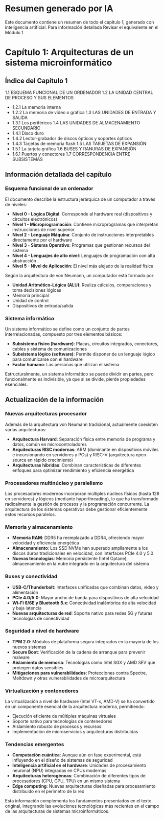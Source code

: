 # Resumen generado por IA

Este documento contiene un resumen de todo el capítulo 1, generado con inteligencia artificial. 
 Para información detallada Revisar el equivalente en el Módulo 1

# Capítulo 1: Arquitecturas de un sistema microinformático

## Índice del Capítulo 1

1.1 ESQUEMA FUNCIONAL DE UN ORDENADOR
1.2 LA UNIDAD CENTRAL DE PROCESO Y SUS ELEMENTOS
   - 1.2.1 La memoria interna
   - 1.2.2 La memoria de vídeo o gráfica
1.3 LAS UNIDADES DE ENTRADA Y SALIDA
   - 1.3.1 Los periféricos
1.4 LAS UNIDADES DE ALMACENAMIENTO SECUNDARIO
   - 1.4.1 Disco duro
   - 1.4.2 Lector-grabador de discos ópticos y soportes ópticos
   - 1.4.3 Tarjetas de memoria flash
1.5 LAS TARJETAS DE EXPANSIÓN
   - 1.5.1 La tarjeta gráfica
1.6 BUSES Y RANURAS DE EXPANSIÓN
   - 1.6.1 Puertos y conectores
1.7 CORRESPONDENCIA ENTRE SUBSISTEMAS


## Información detallada del capítulo

### Esquema funcional de un ordenador
El documento describe la estructura jerárquica de un computador a través de niveles:

- **Nivel 0 - Lógica Digital**: Corresponde al hardware real (dispositivos y circuitos electrónicos)
- **Nivel 1 - Microprogramación**: Contiene microprogramas que interpretan instrucciones de nivel superior
- **Nivel 2 - Lenguaje Máquina**: Conjunto de instrucciones interpretables directamente por el hardware
- **Nivel 3 - Sistema Operativo**: Programas que gestionan recursos del sistema
- **Nivel 4 - Lenguajes de alto nivel**: Lenguajes de programación con alta abstracción
- **Nivel 5 - Nivel de Aplicación**: El nivel más alejado de la realidad física

Según la arquitectura de von Neumann, un computador está formado por:
- **Unidad Aritmético-Lógica (ALU)**: Realiza cálculos, comparaciones y toma decisiones lógicas
- Memoria principal
- Unidad de control
- Dispositivos de entrada/salida

### Sistema informático
Un sistema informático se define como un conjunto de partes interrelacionadas, compuesto por tres elementos básicos:
- **Subsistema físico (hardware)**: Placas, circuitos integrados, conectores, cables y sistema de comunicaciones
- **Subsistema lógico (software)**: Permite disponer de un lenguaje lógico para comunicarse con el hardware
- **Factor humano**: Las personas que utilizan el sistema

Estructuralmente, un sistema informático se puede dividir en partes, pero funcionalmente es indivisible, ya que si se divide, pierde propiedades esenciales.

## Actualización de la información

### Nuevas arquitecturas procesador
Además de la arquitectura von Neumann tradicional, actualmente coexisten varias arquitecturas:
- **Arquitectura Harvard**: Separación física entre memoria de programa y datos, común en microcontroladores
- **Arquitecturas RISC modernas**: ARM (dominante en dispositivos móviles e incursionando en servidores y PCs) y RISC-V (arquitectura open-source en rápido crecimiento)
- **Arquitecturas híbridas**: Combinan características de diferentes enfoques para optimizar rendimiento y eficiencia energética

### Procesadores multinúcleo y paralelismo
Los procesadores modernos incorporan múltiples núcleos físicos (hasta 128 en servidores) y lógicos (mediante hyperthreading), lo que ha transformado radicalmente la gestión de procesos y la programación concurrente. La arquitectura de los sistemas operativos debe gestionar eficientemente estos recursos paralelos.

### Memoria y almacenamiento
- **Memoria RAM**: DDR5 ha reemplazado a DDR4, ofreciendo mayor velocidad y eficiencia energética
- **Almacenamiento**: Los SSD NVMe han superado ampliamente a los discos duros tradicionales en velocidad, con interfaces PCIe 4.0 y 5.0
- **Nuevas tecnologías**: Memoria persistente (Intel Optane), almacenamiento en la nube integrado en la arquitectura del sistema

### Buses y conectividad
- **USB-C/Thunderbolt**: Interfaces unificadas que combinan datos, video y alimentación
- **PCIe 4.0/5.0**: Mayor ancho de banda para dispositivos de alta velocidad
- **Wi-Fi 6/6E y Bluetooth 5.x**: Conectividad inalámbrica de alta velocidad y baja latencia
- **Nuevas arquitecturas de red**: Soporte nativo para redes 5G y futuras tecnologías de conectividad

### Seguridad a nivel de hardware
- **TPM 2.0**: Módulos de plataforma segura integrados en la mayoría de los nuevos sistemas
- **Secure Boot**: Verificación de la cadena de arranque para prevenir malware
- **Aislamiento de memoria**: Tecnologías como Intel SGX y AMD SEV que protegen datos sensibles
- **Mitigaciones para vulnerabilidades**: Protecciones contra Spectre, Meltdown y otras vulnerabilidades de microarquitectura

### Virtualización y contenedores
La virtualización a nivel de hardware (Intel VT-x, AMD-V) se ha convertido en un componente esencial de la arquitectura moderna, permitiendo:
- Ejecución eficiente de múltiples máquinas virtuales
- Soporte nativo para tecnologías de contenedores
- Aislamiento robusto de procesos y recursos
- Implementación de microservicios y arquitecturas distribuidas

### Tendencias emergentes
- **Computación cuántica**: Aunque aún en fase experimental, está influyendo en el diseño de sistemas de seguridad
- **Inteligencia artificial en el hardware**: Unidades de procesamiento neuronal (NPU) integradas en CPUs modernas
- **Arquitecturas heterogéneas**: Combinación de diferentes tipos de procesadores (CPU, GPU, TPU) en un mismo sistema
- **Edge computing**: Nuevas arquitecturas diseñadas para procesamiento distribuido en el perímetro de la red

Esta información complementa los fundamentos presentados en el texto original, integrando las evoluciones tecnológicas más recientes en el campo de las arquitecturas de sistemas microinformáticos.
